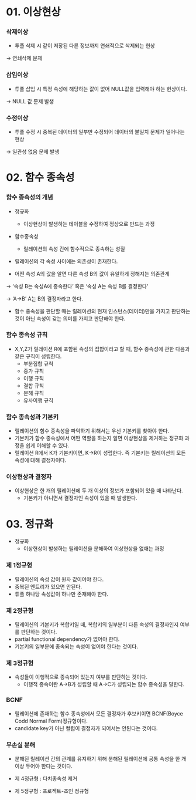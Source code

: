 # 01. 이상현상

### 삭제이상

- 투플 삭제 시 같이 저장된 다른 정보까지 연쇄적으로 삭제되는 현상

→ 연쇄삭제 문제

### 삽입이상

- 투플 삽입 시 특정 속성에 해당하는 값이 없어 NULL값을 입력해야 하는 현상이다.

→ NULL 값 문제 발생

### 수정이상

- 투플 수정 시 중복된 데이터의 일부만 수정되어 데이터의 불일치 문제가 일어나는 현상

→ 일관성 없음 문제 발생

# 02. 함수 종속성

### 함수 종속성의 개념

- 정규화
    - 이상현상이 발생하는 테이블을 수정하여 정상으로 만드는 과정
- 함수종속성
    - 릴레이션의 속성 간에 함수적으로 종속하는 성질

- 릴레이션의 각 속성 사이에는 의존성이 존재한다.
- 어떤 속성 A의 값을 알면 다른 속성 B의 값이 유일하게 정해지는 의존관계

→ ‘속성 B는 속성A에 종속한다’ 혹은 ‘속성 A는 속성 B를 결정한다’

→ ‘A→B’ A는 B의 결정자라고 한다.

- 함수 종속성을 판단할 때는 릴레이션의 현재 인스턴스(데이터)만을 가지고 판단하는 것이 아닌 속성이 갖는 의미를 가지고 판단해야 한다.

### 함수 종속성 규칙

- X,Y,Z가 릴레이션 R에 포함된 속성의 집합이라고 할 때, 함수 종속성에 관한 다음과 같은 규칙이 성립한다.
    - 부분집합 규칙
    - 증가 규칙
    - 이행 규칙
    - 결합 규칙
    - 분해 규칙
    - 유사이행 규칙

### 함수 종속성과 기본키

- 릴레이션의 함수 종속성을 파악하기 위해서는 우선 기본키를 찾아야 한다.
- 기본키가 함수 종속성에서 어떤 역할을 하는지 알면 이상현상을 제거하는 정규화 과정을 쉽게 이해할 수 있다.
- 릴레이션 R에서 K가 기본키이면, K→R이 성립한다. 즉 기본키는 릴레이션의 모든 속성에 대해 결정자이다.

### 이상현상과 결정자

- 이상현상은 한 개의 릴레이션에 두 개 이상의 정보가 포함되어 있을 때 나타난다.
    - 기본키가 아니면서 결정자인 속성이 있을 때 발생한다.

# 03. 정규화

- 정규화
    - 이상현상이 발생하는 릴레이션을 분해하여 이상현상을 없애는 과정

### 제 1정규형

- 릴레이션의 속성 값이 원자 값이어야 한다.
- 중복된 엔트리가 있으면 안된다.
- 튜플 하나당 속성값이 하나만 존재해야 한다.

### 제 2정규형

- 릴레이션의 기본키가 복합키일 때, 복합키의 일부분이 다른 속성의 결정자인지 여부를 판단하는 것이다.
- partial functional dependency가 없어야 한다.
- 기본키의 일부분에 종속되는 속성이 없어야 한다는 것이다.

### 제 3정규형

- 속성들이 이행적으로 종속되어 있는지 여부를 판단하는 것이다.
    - 이행적 종속이란 A→B가 성립할 때 A→C가 성립되는 함수 종속성을 말한다.

### BCNF

- 릴레이션에 존재하는 함수 종속성에서 모든 결정자가 후보키이면 BCNF(Boyce Codd Normal Form)정규형이다.
- candidate key가 아닌 컬럼이 결정자가 되어서는 안된다는 것이다.

### 무손실 분해

- 분해된 릴레이션 간의 관계를 유지하기 위해 분해된 릴레이션에 공통 속성을 한 개 이상 두어야 한다는 것이다.

- 제 4정규형 : 다치종속성 제거
- 제 5정규형 : 프로젝트-조인 정규형